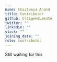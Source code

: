```yaml
---
name: Chaitanya Anand
title: Contributor
github: UltigendLemate
twitter: ""
linkedin: ""
slack: ""
joining_date: ""
role: contributor
---
```


Still waiting for this
